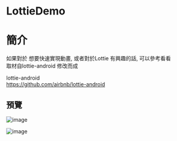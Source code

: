 # LottieDemo

簡介
==================================
如果對於 想要快速實現動畫, 或者對於Lottie 有興趣的話, 可以參考看看                                   
取材自lottie-android 修改而成

lottie-android                                     
https://github.com/airbnb/lottie-android

預覽
--------
![image](https://i.imgur.com/XcDqyWB.jpg)                                      

![image](https://i.imgur.com/lw5QqdJ.jpg)                                      


